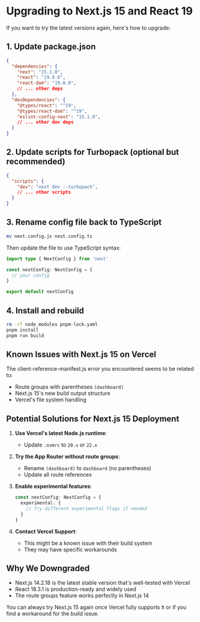 # Upgrading to Next.js 15 and React 19

If you want to try the latest versions again, here's how to upgrade:

## 1. Update package.json

```json
{
  "dependencies": {
    "next": "15.1.0",
    "react": "19.0.0",
    "react-dom": "19.0.0",
    // ... other deps
  },
  "devDependencies": {
    "@types/react": "^19",
    "@types/react-dom": "^19",
    "eslint-config-next": "15.1.0",
    // ... other dev deps
  }
}
```

## 2. Update scripts for Turbopack (optional but recommended)

```json
{
  "scripts": {
    "dev": "next dev --turbopack",
    // ... other scripts
  }
}
```

## 3. Rename config file back to TypeScript

```bash
mv next.config.js next.config.ts
```

Then update the file to use TypeScript syntax:
```typescript
import type { NextConfig } from 'next'

const nextConfig: NextConfig = {
  // your config
}

export default nextConfig
```

## 4. Install and rebuild

```bash
rm -rf node_modules pnpm-lock.yaml
pnpm install
pnpm run build
```

## Known Issues with Next.js 15 on Vercel

The client-reference-manifest.js error you encountered seems to be related to:
- Route groups with parentheses `(dashboard)` 
- Next.js 15's new build output structure
- Vercel's file system handling

## Potential Solutions for Next.js 15 Deployment

1. **Use Vercel's latest Node.js runtime**:
   - Update `.nvmrc` to `20.x` or `22.x`
   
2. **Try the App Router without route groups**:
   - Rename `(dashboard)` to `dashboard` (no parentheses)
   - Update all route references

3. **Enable experimental features**:
   ```typescript
   const nextConfig: NextConfig = {
     experimental: {
       // Try different experimental flags if needed
     }
   }
   ```

4. **Contact Vercel Support**:
   - This might be a known issue with their build system
   - They may have specific workarounds

## Why We Downgraded

- Next.js 14.2.18 is the latest stable version that's well-tested with Vercel
- React 18.3.1 is production-ready and widely used
- The route groups feature works perfectly in Next.js 14

You can always try Next.js 15 again once Vercel fully supports it or if you find a workaround for the build issue.